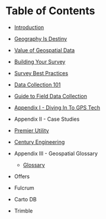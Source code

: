 # Table of Contents

- [Introduction](README.md)

- [Geography Is Destiny](geography-is-destiny.md)

- [Value of Geospatial Data](the-value-of-geospatial-data.md)

- [Building Your Survey](building-your-survey.md)

- [Survey Best Practices](survey-best-practices.md)

- [Data Collection 101](data-collection-101.md)

- [Guide to Field Data Collection](guide-to-field-data-collection.md)

- [Appendix I - Diving In To GPS Tech](a-dive-in-to-gps-technology.md)

- Appendix II - Case Studies
 - [Premier Utility](case-study-3.md)
 - [Century Engineering](case-study-2.md)

- Appendix III - Geospatial Glossary
  - [Glossary](GLOSSARY.md)

- Offers
 - Fulcrum
 - Carto DB
 - Trimble
